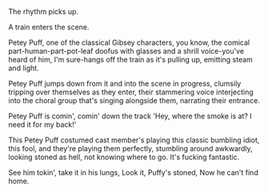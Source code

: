 The rhythm picks up.

A train enters the scene.

Petey Puff, one of the classical Gibsey characters, you know, the comical part-human-part-pot-leaf doofus with glasses and a shrill voice-you've heard of him, I'm sure-hangs off the train as it's pulling up, emitting steam and light.

Petey Puff jumps down from it and into the scene in progress, clumsily tripping over themselves as they enter, their stammering voice interjecting into the choral group that's singing alongside them, narrating their entrance.

Petey Puff is comin', comin' down the track 'Hey, where the smoke is at? I need it for my back!'

This Petey Puff costumed cast member's playing this classic bumbling idiot, this fool, and they're playing them perfectly, stumbling around awkwardly, looking stoned as hell, not knowing where to go. It's fucking fantastic.

See him tokin', take it in his lungs, Look it, Puffy's stoned, Now he can't find home.